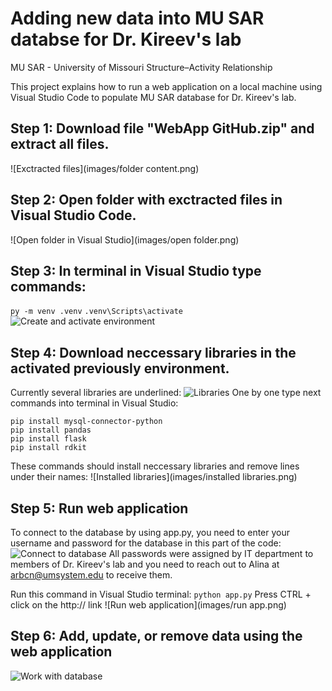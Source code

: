 # Adding new data into MU SAR databse for Dr. Kireev's lab
MU SAR - University of Missouri Structure–Activity Relationship

This project explains how to run a web application on a local machine using Visual Studio Code to populate MU SAR database for Dr. Kireev's lab.

## Step 1: Download file "WebApp GitHub.zip" and extract all files. 
![Exctracted files](images/folder content.png)

## Step 2: Open folder with exctracted files in Visual Studio Code.
![Open folder in Visual Studio](images/open folder.png)

## Step 3: In terminal in Visual Studio type commands:
```py -m venv .venv```
```.venv\Scripts\activate```
![Create and activate environment](images/environment.png)

## Step 4: Download neccessary libraries in the activated previously environment.
Currently several libraries are underlined:
![Libraries](images/libraries.png)
One by one type next commands into terminal in Visual Studio:
```
pip install mysql-connector-python
pip install pandas
pip install flask
pip install rdkit
```
These commands should install neccessary libraries and remove lines under their names: 
![Installed libraries](images/installed libraries.png)

## Step 5: Run web application
To connect to the database by using app.py, you need to enter your username and password for the database in this part of the code:
![Connect to database](images/connection.png)
All passwords were assigned by IT department to members of Dr. Kireev's lab and you need to reach out to Alina at arbcn@umsystem.edu to receive them.

Run this command in Visual Studio terminal:
```python app.py```
Press CTRL + click on the http:// link
![Run web application](images/run app.png)

## Step 6: Add, update, or remove data using the web application
![Work with database](images/web.png)

